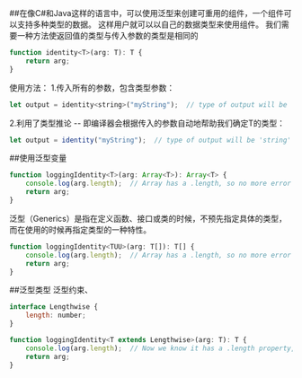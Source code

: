 ##在像C#和Java这样的语言中，可以使用泛型来创建可重用的组件，一个组件可以支持多种类型的数据。 这样用户就可以以自己的数据类型来使用组件。
我们需要一种方法使返回值的类型与传入参数的类型是相同的
````javascript
function identity<T>(arg: T): T {
    return arg;
}
````
使用方法：
1.传入所有的参数，包含类型参数：
````javascript
let output = identity<string>("myString");  // type of output will be 'string'
````
2.利用了类型推论 -- 即编译器会根据传入的参数自动地帮助我们确定T的类型：
````javascript
let output = identity("myString");  // type of output will be 'string'
````

##使用泛型变量
````javascript
function loggingIdentity<T>(arg: Array<T>): Array<T> {
    console.log(arg.length);  // Array has a .length, so no more error
    return arg;
}
````
泛型（Generics）是指在定义函数、接口或类的时候，不预先指定具体的类型，而在使用的时候再指定类型的一种特性。
````javascript
function loggingIdentity<TUU>(arg: T[]): T[] {
    console.log(arg.length);  // Array has a .length, so no more error
    return arg;
}
````

##泛型类型
泛型约束、
````javascript
interface Lengthwise {
    length: number;
}

function loggingIdentity<T extends Lengthwise>(arg: T): T {
    console.log(arg.length);  // Now we know it has a .length property, so no more error
    return arg;
}
````